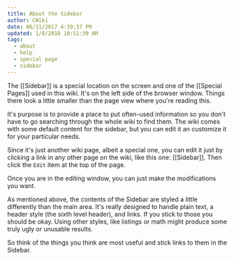 ```yaml
---
title: About the Sidebar
author: CWiki
date: 06/11/2017 4:39:37 PM  
updated: 1/8/2018 10:51:39 AM            
tags:
  - about
  - help
  - special page
  - sidebar
---
```


The [[Sidebar]] is a special location on the screen and one of the [[Special Pages]] used in this wiki. It's on the left side of the browser window. Things there look a little smaller than the page view where you're reading this.

It's purpose is to provide a place to put often-used information so you don't have to go searching through the whole wiki to find them. The wiki comes with some default content for the sidebar, but you can edit it an customize it for your particular needs.

Since it's just another wiki page, albeit a special one, you can edit it just by clicking a link in any other page on the wiki, like this one: [[Sidebar]]. Then click the `Edit` item at the top of the page.

Once you are in the editing window, you can just make the modifications you want.

As mentioned above, the contents of the Sidebar are styled a little differently than the main area. It's really designed to handle plain text, a header style (the sixth level header), and links. If you stick to those you should be okay. Using other styles, like listings or math might produce some truly ugly or unusable results.

So think of the things you think are most useful and stick links to them in the Sidebar.